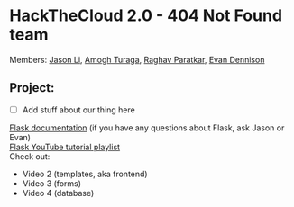 # HackTheCloud 2.0 - 404 Not Found team

Members: [Jason Li](https://jasonli0616.dev/), [Amogh Turaga](https://joelwillams2021.github.io), [Raghav Paratkar](https://github.com/raghavparatkar), [Evan Dennison](https://github.com/Redennison)

## Project:
- [ ] Add stuff about our thing here

[Flask documentation](https://flask-doc.readthedocs.io/en/latest/quickstart.html) (if you have any questions about Flask, ask Jason or Evan)\
[Flask YouTube tutorial playlist](https://www.youtube.com/playlist?list=PL-osiE80TeTs4UjLw5MM6OjgkjFeUxCYH)\
Check out:
- Video 2 (templates, aka frontend)
- Video 3 (forms)
- Video 4 (database)
